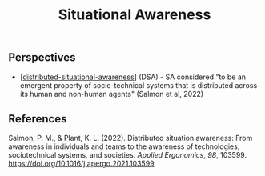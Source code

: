 ﻿---
title: Situational Awareness 
---

## Perspectives 

- [[distributed-situational-awareness]] (DSA) - SA considered "to be an emergent property of socio-technical systems that is distributed across its human and non-human agents" (Salmon et al, 2022)

## References 

Salmon, P. M., & Plant, K. L. (2022). Distributed situation awareness: From awareness in individuals and teams to the awareness of technologies, sociotechnical systems, and societies. *Applied Ergonomics*, *98*, 103599. <https://doi.org/10.1016/j.apergo.2021.103599>

[//begin]: # "Autogenerated link references for markdown compatibility"
[distributed-situational-awareness]: distributed-situational-awareness "Distributed Situational Awareness"
[//end]: # "Autogenerated link references"